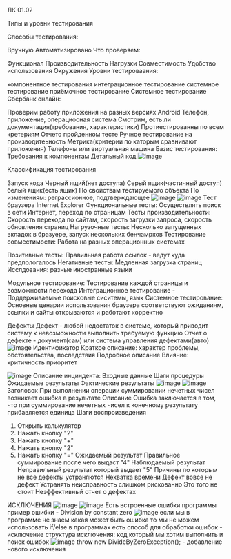 ЛК 01.02

Типы и уровни тестирования

Способы тестирования:

Вручную
Автоматизировано
Что проверяем:

Функционал
Производительность
Нагрузки
Совместимость
Удобство использования
Окружения
Уровни тестироваания:

компонентное тестирования
интеграционное тестирование
системное тестирование
приёмочное тестирование
Системное тестирование Сбербанк онлайн:

Проверим работу приложения на разных версиях Android
Телефон, приложение, операциооная система
Смотрим, есть ли документация(требования, характеристики)
Протиестированны по всем кретериям
Отчето пройденном тесте
Ручное тестирование на производитеьность
Метрика(критерии по каторым сравнивают приложения)
Телефоны или виртуальная машина
Базис тестирования: Требования к компонентам Детальный код
![image](https://user-images.githubusercontent.com/97594452/216566628-a77e6758-2472-488f-81d2-71ccb4ff5afa.png)


Классификация тестирования

Запуск кода
Черный ящий(нет доступа) Серый ящик(частичный доступ) белый ящик(есть ящик)
По свойствам тестируемого объекта
По изменениям: реграссионное, подтверждающее
![image](https://user-images.githubusercontent.com/97594452/216566382-91168450-3a8e-4a4d-af43-18f698b3c01d.png)
![image](https://user-images.githubusercontent.com/97594452/216566414-1776c16f-a7d0-448a-ad5a-9656322c903d.png)
Тест браузера Internet Explorer Функциональные тесты: Осуществлять поиск в сети Интернет, переход по страницам Тесты производительности: Скорость перехода по сайтам, скорость загрузки запроса, скорость обновления страниц Нагрузочные тесты: Несколько запущенных вкладок в бразуере, запуск нескольких бенчамрков Тестирование совместимости: Работа на разных операционных системах

Позитивные тесты: Правильная работа ссылок - ведут куда предпологалось Негативные тесты: Медленная загрузка страниц Исслдования: разные иностранные языки

Модульное тестирование: Тестирование каждой страницы и возможности перехода Интеграционное тестирование - Поддерживаемые поисковые сиситемы, язык Системное тестирование: Основные ценарии использования браузера соответствуют ожиданиям, ссылки и сайты открываются и работают корректно


Дефекты
Дефект - любой недостаток в системе, который приводит систему к невозможности выполнить требуемую функцию
Отчет о дефекте - документ(сам) или система управления дефектами(авто)
![image](https://user-images.githubusercontent.com/97594452/216567114-eabc470a-6547-4d4a-bc17-64af8427c82d.png)
Идентификатор
Краткое описание: характер проблемы, обстоятельства, последствия
Подробное описание
Влияние:
критичность
приоритет

![image](https://user-images.githubusercontent.com/97594452/216569800-8ce6f133-24fd-430f-971b-4f3ff4be6f64.png)
Описание инциндента:
Входные данные
Шаги процедуры
Ожидаемые результаты
Фактические результаты
![image](https://user-images.githubusercontent.com/97594452/216571430-a90b98a0-6013-4401-a66f-e5028191494a.png)
![image](https://user-images.githubusercontent.com/97594452/216571751-68799922-aaee-48d7-b438-08e3e0089811.png)
Заголовок
При выполнении операции суммировании нечетных чисел возникает ошибка в результате
Описание
Ошибка заключается в том, что при суммирование нечетных чисел к конечному результату прибавляется единица
Шаги воспроизведения
1. Открыть калькулятор
2. Нажать кнопку "2"
3. Нажать кнопку "+"
4. Нажать кнопку "2"
5. Нажать кнопку "="
Ожидаемый результат
Правильное суммирование после чего выдаст "4"
Наблюдаемый результат
Неправильный результат который выдает "5"
Причины по которым не все дефекты устраняются
Нехватка времени
Дефект вовсе не дефект
Устранять неисправность слишком рискованно
Это того не стоит
Неэффективный отчет о дефектах






ИСКЛЮЧЕНИЯ
![image](https://user-images.githubusercontent.com/97594452/229086723-b48e204a-382f-4070-8ebc-310d5f1492ca.png)
![image](https://user-images.githubusercontent.com/97594452/229086861-536548c7-7e98-4ceb-9c39-c9732edeb3bb.png)
Есть встроенные ошибки программы
пример ошибки - Division by constant zero
![image](https://user-images.githubusercontent.com/97594452/229087542-78568bc9-2069-45cd-8528-3fa828573574.png)
если мы в программе не знаем какая может быть ошибка то мы не можем использовать if/else
в программах есть способ для обработки ошибок - исключение
структура исключения:
код который мы хотим выполнить и поиск ошибок
![image](https://user-images.githubusercontent.com/97594452/229091996-afd4f8c9-16ec-4626-8f43-e4f5a071cd4e.png)
throw new DivideByZeroException(); - добавление нового исключения
